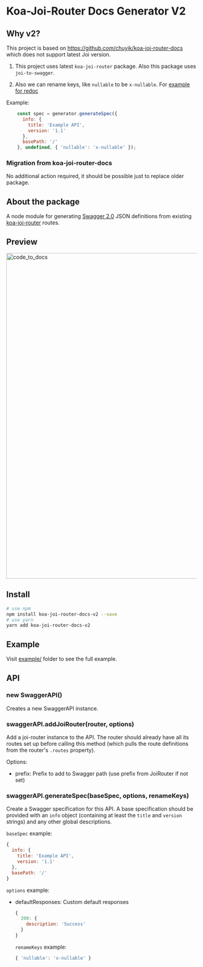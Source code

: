 # Koa-Joi-Router Docs Generator V2

## Why v2?

This project is based on https://github.com/chuyik/koa-joi-router-docs which does not support latest Joi version.

1) This project uses latest `koa-joi-router` package. Also this package uses `joi-to-swagger`.

2) Also we can rename keys, like `nullable` to be `x-nullable`. For [example for redoc](https://redocly.com/docs/api-reference-docs/specification-extensions/x-nullable/#usage)

Example:

```js
    const spec = generator.generateSpec({
      info: {
        title: 'Example API',
        version: '1.1'
      },
      basePath: '/'
    }, undefined, { 'nullable': 'x-nullable' });
```

### Migration from koa-joi-router-docs

No additional action required, it should be possible just to replace older package.

## About the package

A node module for generating [Swagger 2.0](http://swagger.io/) JSON
definitions from existing [koa-joi-router](https://github.com/koajs/joi-router)
routes.

## Preview
<img width="860" alt="code_to_docs" src="http://storage.360buyimg.com/mtd/home/intro-2x_m1495439865552.png">

## Install
```bash
# use npm
npm install koa-joi-router-docs-v2 --save
# use yarn
yarn add koa-joi-router-docs-v2
```

## Example
Visit [example/](./example) folder to see the full example.

## API

### new SwaggerAPI()

Creates a new SwaggerAPI instance.

### swaggerAPI.addJoiRouter(router, options)

Add a joi-router instance to the API. The router should already have all its
routes set up before calling this method (which pulls the route definitions
from the router's `.routes` property).

Options:
- prefix: Prefix to add to Swagger path (use prefix from JoiRouter if not set)

### swaggerAPI.generateSpec(baseSpec, options, renameKeys)

Create a Swagger specification for this API. A base specification should be
provided with an `info` object (containing at least the `title` and `version`
strings) and any other global descriptions.

`baseSpec` example:
```js
{
  info: {
    title: 'Example API',
    version: '1.1'
  },
  basePath: '/'
}
```

`options` example:
- defaultResponses: Custom default responses
  ```js
  {
    200: {
      description: 'Success'
    }
  }
  ```

  `renameKeys` example:
  ```js
  { 'nullable': 'x-nullable' }
  ```